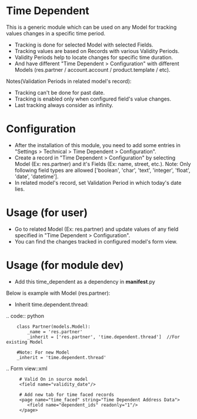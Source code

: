 Time Dependent
================

This is a generic module which can be used on any Model for tracking values changes in a specific time period.

* Tracking is done for selected Model with selected Fields.
* Tracking values are based on Records with various Validity Periods.
* Validity Periods help to locate changes for specific time duration.
* And have different "Time Dependent > Configuration" with different Models (res.partner / account.account / product.template / etc).

Notes(Validation Periods in related model's record):
- Tracking can't be done for past date.
- Tracking is enabled only when configured field's value changes.
- Last tracking always consider as infinity.


Configuration
=============

* After the installation of this module, you need to add some entries in "Settings > Technical > Time Dependent > Configuration".
* Create a record in "Time Dependent > Configuration" by selecting Model (Ex: res.partner) and it's Fields (Ex: name, street, etc.). Note: Only following field types are allowed ['boolean', 'char', 'text', 'integer', 'float', 'date', 'datetime'].
* In related model's record, set Validation Period in which today's date lies.


Usage (for user)
================

* Go to related Model (Ex: res.partner) and update values of any field specified in "Time Dependent > Configuration".
* You can find the changes tracked in configured model's form view.


Usage (for module dev)
======================

* Add this time_dependent as a dependency in __manifest__.py

Below is example with Model (res.partner):

* Inherit time.dependent.thread:

.. code:: python

        class Partner(models.Model):
            _name = 'res.partner'
            _inherit = ['res.partner', 'time.dependent.thread']  //For existing Model

        #Note: For new Model
        _inherit = 'time.dependent.thread'


.. Form view::xml

         # Valid On in source model
         <field name="validity_date"/>

         # Add new tab for time faced records
         <page name="time_faced" string="Time Dependent Address Data">
            <field name="dependent_ids" readonly="1"/>
         </page>
